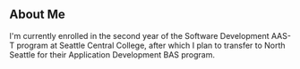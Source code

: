 ## About Me

I'm currently enrolled in the second year of the Software Development AAS-T program at Seattle Central College, after which I plan to transfer to North Seattle for their Application Development BAS program.
